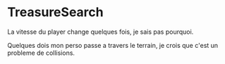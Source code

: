 # TreasureSearch

La vitesse du player change quelques fois, je sais pas pourquoi.

Quelques dois mon perso passe a travers le terrain, je crois que c'est un probleme de collisions. 
